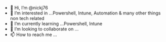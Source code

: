 - 👋 Hi, I’m @nickj76
- 👀 I’m interested in ...Powershell, Intune, Automation & many other things non tech related
- 🌱 I’m currently learning ...Powershell, Intune
- 💞️ I’m looking to collaborate on ...
- 📫 How to reach me ...

<!---
nickj76/nickj76 is a ✨ special ✨ repository because its `README.md` (this file) appears on your GitHub profile.
You can click the Preview link to take a look at your changes.
--->
